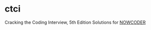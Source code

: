 # ctci
Cracking the Coding Interview, 5th Edition
Solutions for [NOWCODER](https://www.nowcoder.com/ta/cracking-the-coding-interview)
